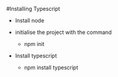 #Installing Typescript

-   Install node
    
-   initialise the project with the command
    -   npm init

-   Install typescript
    -   npm install typescript
